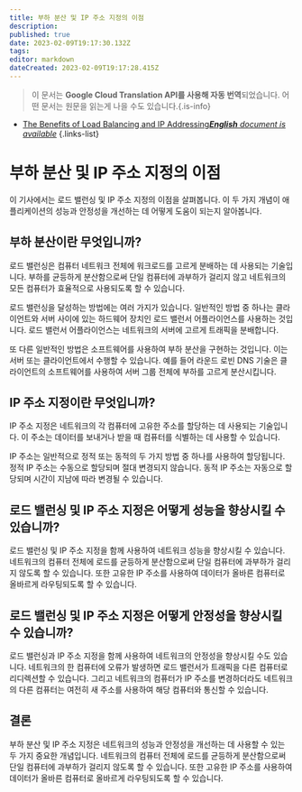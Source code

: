 ```yaml
---
title: 부하 분산 및 IP 주소 지정의 이점
description: 
published: true
date: 2023-02-09T19:17:30.132Z
tags: 
editor: markdown
dateCreated: 2023-02-09T19:17:28.415Z
---
```


> 이 문서는 **Google Cloud Translation API를 사용해 자동 번역**되었습니다.
어떤 문서는 원문을 읽는게 나을 수도 있습니다.{.is-info}



- [The Benefits of Load Balancing and IP Addressing***English** document is available*](/en/Knowledge-base/Common/the-benefits-of-load-balancing-and-ip-addressing)
{.links-list}


# 부하 분산 및 IP 주소 지정의 이점

이 기사에서는 로드 밸런싱 및 IP 주소 지정의 이점을 살펴봅니다. 이 두 가지 개념이 애플리케이션의 성능과 안정성을 개선하는 데 어떻게 도움이 되는지 알아봅니다.

## 부하 분산이란 무엇입니까?

로드 밸런싱은 컴퓨터 네트워크 전체에 워크로드를 고르게 분배하는 데 사용되는 기술입니다. 부하를 균등하게 분산함으로써 단일 컴퓨터에 과부하가 걸리지 않고 네트워크의 모든 컴퓨터가 효율적으로 사용되도록 할 수 있습니다.

로드 밸런싱을 달성하는 방법에는 여러 가지가 있습니다. 일반적인 방법 중 하나는 클라이언트와 서버 사이에 있는 하드웨어 장치인 로드 밸런서 어플라이언스를 사용하는 것입니다. 로드 밸런서 어플라이언스는 네트워크의 서버에 고르게 트래픽을 분배합니다.

또 다른 일반적인 방법은 소프트웨어를 사용하여 부하 분산을 구현하는 것입니다. 이는 서버 또는 클라이언트에서 수행할 수 있습니다. 예를 들어 라운드 로빈 DNS 기술은 클라이언트의 소프트웨어를 사용하여 서버 그룹 전체에 부하를 고르게 분산시킵니다.

## IP 주소 지정이란 무엇입니까?

IP 주소 지정은 네트워크의 각 컴퓨터에 고유한 주소를 할당하는 데 사용되는 기술입니다. 이 주소는 데이터를 보내거나 받을 때 컴퓨터를 식별하는 데 사용할 수 있습니다.

IP 주소는 일반적으로 정적 또는 동적의 두 가지 방법 중 하나를 사용하여 할당됩니다. 정적 IP 주소는 수동으로 할당되며 절대 변경되지 않습니다. 동적 IP 주소는 자동으로 할당되며 시간이 지남에 따라 변경될 수 있습니다.

## 로드 밸런싱 및 IP 주소 지정은 어떻게 성능을 향상시킬 수 있습니까?

로드 밸런싱 및 IP 주소 지정을 함께 사용하여 네트워크 성능을 향상시킬 수 있습니다. 네트워크의 컴퓨터 전체에 로드를 균등하게 분산함으로써 단일 컴퓨터에 과부하가 걸리지 않도록 할 수 있습니다. 또한 고유한 IP 주소를 사용하여 데이터가 올바른 컴퓨터로 올바르게 라우팅되도록 할 수 있습니다.

## 로드 밸런싱 및 IP 주소 지정은 어떻게 안정성을 향상시킬 수 있습니까?

로드 밸런싱과 IP 주소 지정을 함께 사용하여 네트워크의 안정성을 향상시킬 수도 있습니다. 네트워크의 한 컴퓨터에 오류가 발생하면 로드 밸런서가 트래픽을 다른 컴퓨터로 리디렉션할 수 있습니다. 그리고 네트워크의 컴퓨터가 IP 주소를 변경하더라도 네트워크의 다른 컴퓨터는 여전히 새 주소를 사용하여 해당 컴퓨터와 통신할 수 있습니다.

## 결론

부하 분산 및 IP 주소 지정은 네트워크의 성능과 안정성을 개선하는 데 사용할 수 있는 두 가지 중요한 개념입니다. 네트워크의 컴퓨터 전체에 로드를 균등하게 분산함으로써 단일 컴퓨터에 과부하가 걸리지 않도록 할 수 있습니다. 또한 고유한 IP 주소를 사용하여 데이터가 올바른 컴퓨터로 올바르게 라우팅되도록 할 수 있습니다.